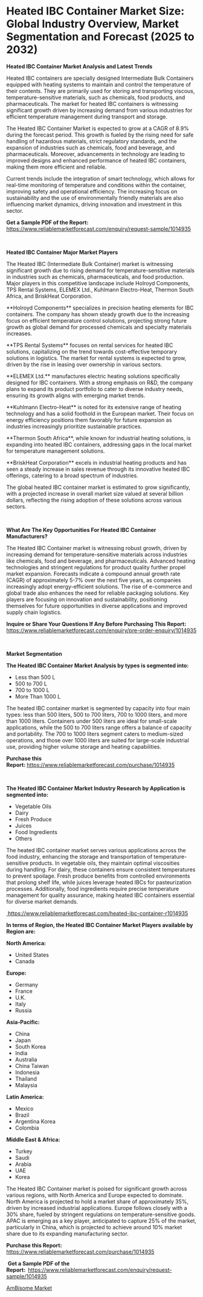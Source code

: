 <p><h1>Heated IBC Container Market Size: Global Industry Overview, Market Segmentation and Forecast (2025 to 2032)</h1></p><p><strong>Heated IBC Container Market Analysis and Latest Trends</strong></p>
<p><p>Heated IBC containers are specially designed Intermediate Bulk Containers equipped with heating systems to maintain and control the temperature of their contents. They are primarily used for storing and transporting viscous, temperature-sensitive materials, such as chemicals, food products, and pharmaceuticals. The market for heated IBC containers is witnessing significant growth driven by increasing demand from various industries for efficient temperature management during transport and storage.</p><p>The Heated IBC Container Market is expected to grow at a CAGR of 8.9% during the forecast period. This growth is fueled by the rising need for safe handling of hazardous materials, strict regulatory standards, and the expansion of industries such as chemicals, food and beverage, and pharmaceuticals. Moreover, advancements in technology are leading to improved designs and enhanced performance of heated IBC containers, making them more efficient and reliable.</p><p>Current trends include the integration of smart technology, which allows for real-time monitoring of temperature and conditions within the container, improving safety and operational efficiency. The increasing focus on sustainability and the use of environmentally friendly materials are also influencing market dynamics, driving innovation and investment in this sector.</p></p>
<p><strong>Get a Sample PDF of the Report:&nbsp;</strong> <a href="https://www.reliablemarketforecast.com/enquiry/request-sample/1014935?utm_campaign=2721&utm_medium=2&utm_source=Github&utm_content=ia&utm_term=06032025&utm_id=heated-ibc-container">https://www.reliablemarketforecast.com/enquiry/request-sample/1014935</a></p>
<p>&nbsp;</p>
<p><strong>Heated IBC Container Major Market Players</strong></p>
<p><p>The Heated IBC (Intermediate Bulk Container) market is witnessing significant growth due to rising demand for temperature-sensitive materials in industries such as chemicals, pharmaceuticals, and food production. Major players in this competitive landscape include Holroyd Components, TPS Rental Systems, ELEMEX Ltd., Kuhlmann Electro-Heat, Thermon South Africa, and BriskHeat Corporation.</p><p>**Holroyd Components** specializes in precision heating elements for IBC containers. The company has shown steady growth due to the increasing focus on efficient temperature control solutions, projecting strong future growth as global demand for processed chemicals and specialty materials increases.</p><p>**TPS Rental Systems** focuses on rental services for heated IBC solutions, capitalizing on the trend towards cost-effective temporary solutions in logistics. The market for rental systems is expected to grow, driven by the rise in leasing over ownership in various sectors.</p><p>**ELEMEX Ltd.** manufactures electric heating solutions specifically designed for IBC containers. With a strong emphasis on R&D, the company plans to expand its product portfolio to cater to diverse industry needs, ensuring its growth aligns with emerging market trends.</p><p>**Kuhlmann Electro-Heat** is noted for its extensive range of heating technology and has a solid foothold in the European market. Their focus on energy efficiency positions them favorably for future expansion as industries increasingly prioritize sustainable practices.</p><p>**Thermon South Africa**, while known for industrial heating solutions, is expanding into heated IBC containers, addressing gaps in the local market for temperature management solutions.</p><p>**BriskHeat Corporation** excels in industrial heating products and has seen a steady increase in sales revenue through its innovative heated IBC offerings, catering to a broad spectrum of industries. </p><p>The global heated IBC container market is estimated to grow significantly, with a projected increase in overall market size valued at several billion dollars, reflecting the rising adoption of these solutions across various sectors.</p></p>
<p>&nbsp;</p>
<p><strong>What Are The Key Opportunities For Heated IBC Container Manufacturers?</strong></p>
<p><p>The Heated IBC Container market is witnessing robust growth, driven by increasing demand for temperature-sensitive materials across industries like chemicals, food and beverage, and pharmaceuticals. Advanced heating technologies and stringent regulations for product quality further propel market expansion. Forecasts indicate a compound annual growth rate (CAGR) of approximately 5-7% over the next five years, as companies increasingly adopt energy-efficient solutions. The rise of e-commerce and global trade also enhances the need for reliable packaging solutions. Key players are focusing on innovation and sustainability, positioning themselves for future opportunities in diverse applications and improved supply chain logistics.</p></p>
<p><strong>Inquire or Share Your Questions If Any Before Purchasing This Report:</strong> <a href="https://www.reliablemarketforecast.com/enquiry/pre-order-enquiry/1014935?utm_campaign=2721&utm_medium=2&utm_source=Github&utm_content=ia&utm_term=06032025&utm_id=heated-ibc-container">https://www.reliablemarketforecast.com/enquiry/pre-order-enquiry/1014935</a></p>
<p>&nbsp;</p>
<p><strong>Market Segmentation</strong></p>
<p><strong>The Heated IBC Container Market Analysis by types is segmented into:</strong></p>
<p><ul><li>Less than 500 L</li><li>500 to 700 L</li><li>700 to 1000 L</li><li>More Than 1000 L</li></ul></p>
<p><p>The heated IBC container market is segmented by capacity into four main types: less than 500 liters, 500 to 700 liters, 700 to 1000 liters, and more than 1000 liters. Containers under 500 liters are ideal for small-scale applications, while the 500 to 700 liters range offers a balance of capacity and portability. The 700 to 1000 liters segment caters to medium-sized operations, and those over 1000 liters are suited for large-scale industrial use, providing higher volume storage and heating capabilities.</p></p>
<p><strong>Purchase this Report:&nbsp;</strong><a href="https://www.reliablemarketforecast.com/purchase/1014935?utm_campaign=2721&utm_medium=2&utm_source=Github&utm_content=ia&utm_term=06032025&utm_id=heated-ibc-container">https://www.reliablemarketforecast.com/purchase/1014935</a></p>
<p>&nbsp;</p>
<p><strong>The Heated IBC Container Market Industry Research by Application is segmented into:</strong></p>
<p><ul><li>Vegetable Oils</li><li>Dairy</li><li>Fresh Produce</li><li>Juices</li><li>Food Ingredients</li><li>Others</li></ul></p>
<p><p>The heated IBC container market serves various applications across the food industry, enhancing the storage and transportation of temperature-sensitive products. In vegetable oils, they maintain optimal viscosities during handling. For dairy, these containers ensure consistent temperatures to prevent spoilage. Fresh produce benefits from controlled environments that prolong shelf life, while juices leverage heated IBCs for pasteurization processes. Additionally, food ingredients require precise temperature management for quality assurance, making heated IBC containers essential for diverse market demands.</p></p>
<p><a href="https://www.reliablemarketforecast.com/heated-ibc-container-r1014935?utm_campaign=2721&utm_medium=2&utm_source=Github&utm_content=ia&utm_term=06032025&utm_id=heated-ibc-container">&nbsp;https://www.reliablemarketforecast.com/heated-ibc-container-r1014935</a></p>
<p><strong>In terms of Region, the Heated IBC Container Market Players available by Region are:</strong></p>
<p>
    <p> <strong> North America: </strong>
        <ul>
            <li>United States</li>
            <li>Canada</li>
        </ul>
        </p> 
    <p> <strong> Europe: </strong>
        <ul>
            <li>Germany</li>
            <li>France</li>
            <li>U.K.</li>
            <li>Italy</li>
            <li>Russia</li>
        </ul>
        </p> 
    <p> <strong> Asia-Pacific: </strong>
        <ul>
            <li>China</li>
            <li>Japan</li>
            <li>South Korea</li>
            <li>India</li>
            <li>Australia</li>
            <li>China Taiwan</li>
            <li>Indonesia</li>
            <li>Thailand</li>
            <li>Malaysia</li>
        </ul>
        </p> 
    <p> <strong> Latin America: </strong>
        <ul>
            <li>Mexico</li>
            <li>Brazil</li>
            <li>Argentina Korea</li>
            <li>Colombia</li>
        </ul>
        </p> 
    <p> <strong> Middle East & Africa: </strong>
        <ul>
            <li>Turkey</li>
            <li>Saudi</li>
            <li>Arabia</li>
            <li>UAE</li>
            <li>Korea</li>
        </ul>
    </p>
    </p>
<p><p>The Heated IBC Container market is poised for significant growth across various regions, with North America and Europe expected to dominate. North America is projected to hold a market share of approximately 35%, driven by increased industrial applications. Europe follows closely with a 30% share, fueled by stringent regulations on temperature-sensitive goods. APAC is emerging as a key player, anticipated to capture 25% of the market, particularly in China, which is projected to achieve around 10% market share due to its expanding manufacturing sector.</p></p>
<p><strong>Purchase this Report: </strong><a href="https://www.reliablemarketforecast.com/purchase/1014935?utm_campaign=2721&utm_medium=2&utm_source=Github&utm_content=ia&utm_term=06032025&utm_id=heated-ibc-container">https://www.reliablemarketforecast.com/purchase/1014935</a></p>
<p>&nbsp;<strong>Get a Sample PDF of the Report:&nbsp;&nbsp;</strong><a href="https://www.reliablemarketforecast.com/enquiry/request-sample/1014935?utm_campaign=2721&utm_medium=2&utm_source=Github&utm_content=ia&utm_term=06032025&utm_id=heated-ibc-container">https://www.reliablemarketforecast.com/enquiry/request-sample/1014935</a></p>
<p><strong></strong></p>
<p><p><a href="https://github.com/chaturberville8181/Market-Research-Report-List-1/blob/main/ambisome-market.md?utm_campaign=2721&utm_medium=2&utm_source=Github&utm_content=ia&utm_term=06032025&utm_id=heated-ibc-container">AmBisome Market</a></p></p>